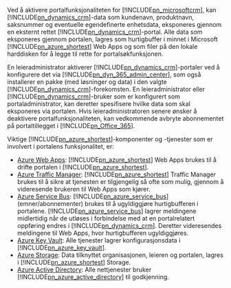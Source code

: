 Ved å aktivere portalfunksjonaliteten for [!INCLUDE[pn_microsoftcrm](pn-microsoftcrm.md)], kan [!INCLUDE[pn_dynamics_crm](pn-dynamics-crm.md)]-data som kundenavn, produktnavn, saksnummer og eventuelle egendefinerte enhetsdata, eksponeres gjennom en eksternt rettet [!INCLUDE[pn_dynamics_crm](pn-dynamics-crm.md)]-portal. Alle data som eksponeres gjennom portalen, lagres som hurtigbuffer i minnet i Microsoft [!INCLUDE[pn_azure_shortest](pn-azure-shortest.md)] Web Apps og som filer på den lokale harddisken for å legge til rette for portalsøkfunksjonen.

En leieradministrator aktiverer [!INCLUDE[pn_dynamics_crm](pn-dynamics-crm.md)]-portaler ved å konfigurere det via [!INCLUDE[pn_dyn_365_admin_center](../includes/pn-dyn-365-admin-center.md)], som også installerer en pakke (med løsninger og data) i den valgte [!INCLUDE[pn_dynamics_crm](pn-dynamics-crm.md)]-forekomsten. En leieradministrator eller [!INCLUDE[pn_dynamics_crm](pn-dynamics-crm.md)]-bruker som er konfigurert som portaladministrator, kan deretter spesifisere hvilke data som skal eksponeres via portalen. Hvis leieradministratoren senere ønsker å deaktivere portalfunksjonaliteten, kan vedkommende avbryte abonnementet på portaltillegget i [!INCLUDE[pn_Office_365](pn-office-365.md)].

Viktige [!INCLUDE[pn_azure_shortest](pn-azure-shortest.md)]-komponenter og -tjenester som er involvert i portalens funksjonalitet, er:
- [Azure Web Apps](https://azure.microsoft.com/services/app-service/web/): [!INCLUDE[pn_azure_shortest](pn-azure-shortest.md)] Web Apps brukes til å drifte portalen i [!INCLUDE[pn_azure_shortest](pn-azure-shortest.md)].
- [Azure Traffic Manager](https://azure.microsoft.com/services/traffic-manager/): [!INCLUDE[pn_azure_shortest](pn-azure-shortest.md)] Traffic Manager brukes til å sikre at tjenesten er tilgjengelig så ofte som mulig, gjennom å videresende brukeren til Web Apps som kjører. 
- [Azure Service Bus](https://azure.microsoft.com/services/service-bus/): [!INCLUDE[pn_azure_service_bus](pn-azure-service-bus.md)] (emner/abonnementer) brukes til å ugyldiggjøre hurtigbufferen i portalene. [!INCLUDE[pn_azure_service_bus](pn-azure-service-bus.md)] lagrer meldingene midlertidig når de utløses i forbindelse med at en portalrelatert oppføring endres i [!INCLUDE[pn_dynamics_crm](pn-dynamics-crm.md)]. Deretter videresendes meldingene til Web Apps, hvor hurtigbufferen ugyldiggjøres. 
- [Azure Key Vault](https://azure.microsoft.com/services/key-vault/): Alle tjenester lagrer konfigurasjonsdata i [!INCLUDE[pn_azure_key_vault](pn_azure_key_vault.md)].
- [Azure Storage](https://azure.microsoft.com/services/storage/): Data tilknyttet organisasjonen, leieren og portalen, lagres i [!INCLUDE[pn_azure_shortest](pn-azure-shortest.md)] Storage.
- [Azure Active Directory](https://azure.microsoft.com/services/active-directory/): Alle nettjenester bruker [!INCLUDE[pn_azure_active_directory](pn-azure-active-directory.md)] til godkjenning.
